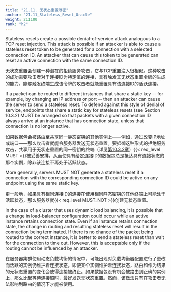 ```yaml
---
title: "21.11. 无状态重置泄密"
anchor: "21.11_Stateless_Reset_Oracle"
weight: 211100
rank: "h2"
---
```


Stateless resets create a possible denial-of-service attack analogous to a TCP reset injection. This attack is possible if an attacker is able to cause a stateless reset token to be generated for a connection with a selected connection ID. An attacker that can cause this token to be generated can reset an active connection with the same connection ID.

无状态重置会创建一种潜在的拒绝服务攻击，它与TCP重置注入很相似。这种攻击的成功需要攻击者对于连接ID为特定值的连接，具有触发其无状态重置令牌的生成的能力。能够触发终端生成该令牌的攻击者就能重置具有该连接ID的活跃连接。

If a packet can be routed to different instances that share a static key -- for example, by changing an IP address or port -- then an attacker can cause the server to send a stateless reset. To defend against this style of denial of service, endpoints that share a static key for stateless resets (see Section 10.3.2) MUST be arranged so that packets with a given connection ID always arrive at an instance that has connection state, unless that connection is no longer active.

如果数据包会被路由至共享同一静态密钥的其他实例上——例如，通过改变IP地址或端口——那么攻击者就能令服务器发送无状态重置。要抵御这种形式的拒绝服务攻击，共享用于无状态重置的同一密钥的终端（详见[第10.3.2章]()）{{< req_level MUST >}}被妥善安排，从而使具有给定连接ID的数据包总是抵达具有连接状态的那个实例，除非该连接不再处于活跃状态。

More generally, servers MUST NOT generate a stateless reset if a connection with the corresponding connection ID could be active on any endpoint using the same static key.

更一般地，如果具有相同连接ID的连接在使用相同静态密钥的其他终端上可能处于活跃状态，那么服务器就{{< req_level MUST_NOT >}}创建无状态重置。

In the case of a cluster that uses dynamic load balancing, it is possible that a change in load-balancer configuration could occur while an active instance retains connection state. Even if an instance retains connection state, the change in routing and resulting stateless reset will result in the connection being terminated. If there is no chance of the packet being routed to the correct instance, it is better to send a stateless reset than wait for the connection to time out. However, this is acceptable only if the routing cannot be influenced by an attacker.

在服务器集群使用动态负载均衡的情况中，可能出现对负载均衡器配置进行了更改而活跃的实例仍维护着连接状态。即使某个实例维护着连接状态，路由和作为结果的无状态重置的变化会使得连接被终止。如果数据包没有机会被路由到正确的实例上，那么比起等待连接超时，最好发送无状态重置。然而，该做法只有在攻击者无法影响到路由的情况下才能被使用。
